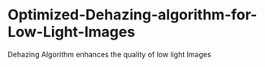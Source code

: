 # Optimized-Dehazing-algorithm-for-Low-Light-Images
Dehazing Algorithm enhances the quality of low light Images
